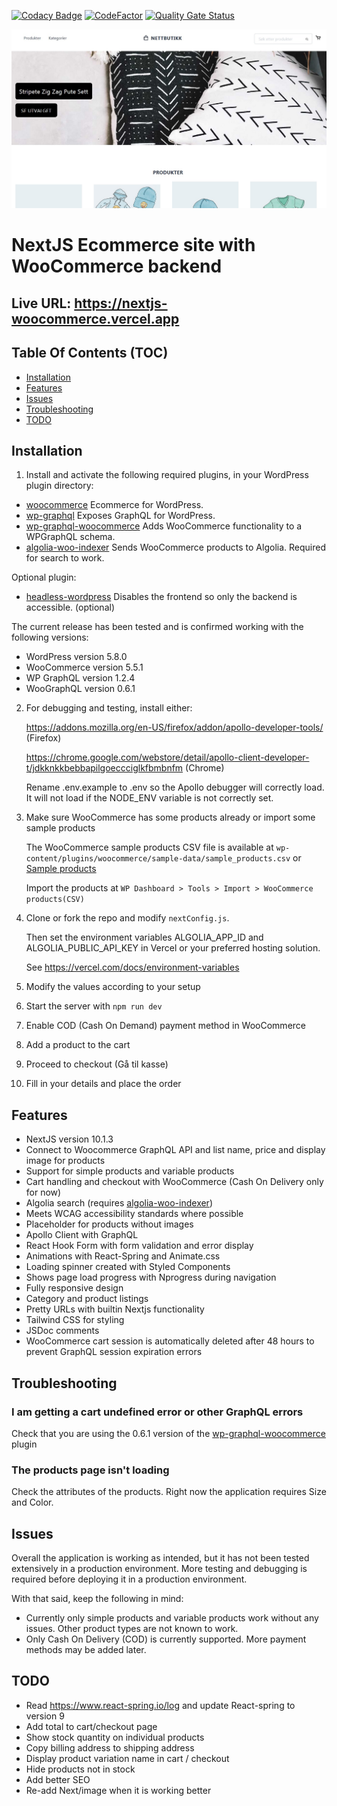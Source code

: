 [![Codacy Badge](https://api.codacy.com/project/badge/Grade/29de6847b01142e6a0183988fc3df46a)](https://app.codacy.com/gh/w3bdesign/nextjs-woocommerce?utm_source=github.com&utm_medium=referral&utm_content=w3bdesign/nextjs-woocommerce&utm_campaign=Badge_Grade_Settings)
[![CodeFactor](https://www.codefactor.io/repository/github/w3bdesign/nextjs-woocommerce/badge)](https://www.codefactor.io/repository/github/w3bdesign/nextjs-woocommerce)
[![Quality Gate Status](https://sonarcloud.io/api/project_badges/measure?project=w3bdesign_nuxtjs-woocommerce&metric=alert_status)](https://sonarcloud.io/dashboard?id=w3bdesign_nuxtjs-woocommerce)

![Screenshot 1](./screenshots/screenshot1.jpg)

# NextJS Ecommerce site with WooCommerce backend

## Live URL: https://nextjs-woocommerce.vercel.app

## Table Of Contents (TOC)

-   [Installation](#Installation)
-   [Features](#Features)
-   [Issues](#Issues)
-   [Troubleshooting](#Troubleshooting)
-   [TODO](#TODO)

## Installation

1. Install and activate the following required plugins, in your WordPress plugin directory:

- [woocommerce](https://wordpress.org/plugins/woocommerce) Ecommerce for WordPress.
- [wp-graphql](https://wordpress.org/plugins/wp-graphql) Exposes GraphQL for WordPress.
- [wp-graphql-woocommerce](https://github.com/wp-graphql/wp-graphql-woocommerce) Adds WooCommerce functionality to a WPGraphQL schema.
- [algolia-woo-indexer](https://github.com/w3bdesign/algolia-woo-indexer) Sends WooCommerce products to Algolia. Required for search to work. 

Optional plugin:

- [headless-wordpress](https://github.com/w3bdesign/headless-wp) Disables the frontend so only the backend is accessible. (optional)

The current release has been tested and is confirmed working with the following versions:

- WordPress version 5.8.0
- WooCommerce version 5.5.1
- WP GraphQL version 1.2.4
- WooGraphQL version 0.6.1

2. For debugging and testing, install either:

   https://addons.mozilla.org/en-US/firefox/addon/apollo-developer-tools/ (Firefox)

   https://chrome.google.com/webstore/detail/apollo-client-developer-t/jdkknkkbebbapilgoeccciglkfbmbnfm (Chrome)   

   Rename .env.example to .env so the Apollo debugger will correctly load. It will not load if the NODE_ENV variable is not correctly set.

3. Make sure WooCommerce has some products already or import some sample products

   The WooCommerce sample products CSV file is available at `wp-content/plugins/woocommerce/sample-data/sample_products.csv` or [Sample products](sample_products/)

   Import the products at `WP Dashboard > Tools > Import > WooCommerce products(CSV)`

4. Clone or fork the repo and modify `nextConfig.js`. 

   Then set the environment variables ALGOLIA_APP_ID and ALGOLIA_PUBLIC_API_KEY in Vercel or your preferred hosting solution.
   
   See https://vercel.com/docs/environment-variables
   
5. Modify the values according to your setup
6. Start the server with `npm run dev`
7. Enable COD (Cash On Demand) payment method in WooCommerce
8. Add a product to the cart
9. Proceed to checkout (Gå til kasse)
10. Fill in your details and place the order

## Features

- NextJS version 10.1.3
- Connect to Woocommerce GraphQL API and list name, price and display image for products
- Support for simple products and variable products
- Cart handling and checkout with WooCommerce (Cash On Delivery only for now)
- Algolia search (requires [algolia-woo-indexer](https://github.com/w3bdesign/algolia-woo-indexer))
- Meets WCAG accessibility standards where possible
- Placeholder for products without images
- Apollo Client with GraphQL
- React Hook Form with form validation and error display
- Animations with React-Spring and Animate.css
- Loading spinner created with Styled Components
- Shows page load progress with Nprogress during navigation
- Fully responsive design
- Category and product listings
- Pretty URLs with builtin Nextjs functionality
- Tailwind CSS for styling
- JSDoc comments
- WooCommerce cart session is automatically deleted after 48 hours to prevent GraphQL session expiration errors

## Troubleshooting

### I am getting a cart undefined error or other GraphQL errors

Check that you are using the 0.6.1 version of the [wp-graphql-woocommerce](https://github.com/wp-graphql/wp-graphql-woocommerce) plugin

### The products page isn't loading

Check the attributes of the products. Right now the application requires Size and Color.

## Issues

Overall the application is working as intended, but it has not been tested extensively in a production environment. 
More testing and debugging is required before deploying it in a production environment. 

With that said, keep the following in mind:

- Currently only simple products and variable products work without any issues. Other product types are not known to work.
- Only Cash On Delivery (COD) is currently supported. More payment methods may be added later.

## TODO

- Read https://www.react-spring.io/log and update React-spring to version 9
- Add total to cart/checkout page
- Show stock quantity on individual products
- Copy billing address to shipping address
- Display product variation name in cart / checkout
- Hide products not in stock
- Add better SEO
- Re-add Next/image when it is working better

